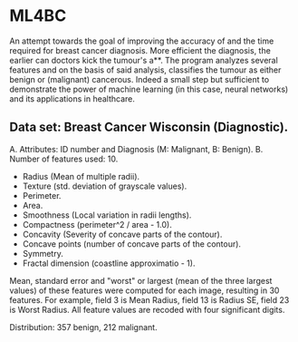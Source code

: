 # ML4BC

An attempt towards the goal of improving the accuracy of and the time required for breast cancer diagnosis. More efficient the diagnosis, the earlier can doctors kick the tumour's a**.
The program analyzes several features and on the basis of said analysis, classifies the tumour as either benign or (malignant) cancerous.
Indeed a small step but sufficient to demonstrate the power of machine learning (in this case, neural networks) and its applications in healthcare.

## Data set: Breast Cancer Wisconsin (Diagnostic).
A. Attributes: ID number and Diagnosis (M: Malignant, B: Benign).
B. Number of features used: 10.
- Radius (Mean of multiple radii).
- Texture (std. deviation of grayscale values).
- Perimeter.
- Area.
- Smoothness (Local variation in radii lengths).
- Compactness (perimeter^2 / area - 1.0).
- Concavity (Severity of concave parts of the contour).
- Concave points (number of concave parts of the contour).
- Symmetry.
- Fractal dimension (coastline approximatio - 1).

Mean, standard error and "worst" or largest (mean of the three largest values) of these features were computed for each image, resulting in 30 features.
For example, field 3 is Mean Radius, field 13 is Radius SE, field 23 is Worst Radius. All feature values are recoded with four significant digits.

Distribution: 357 benign, 212 malignant.
